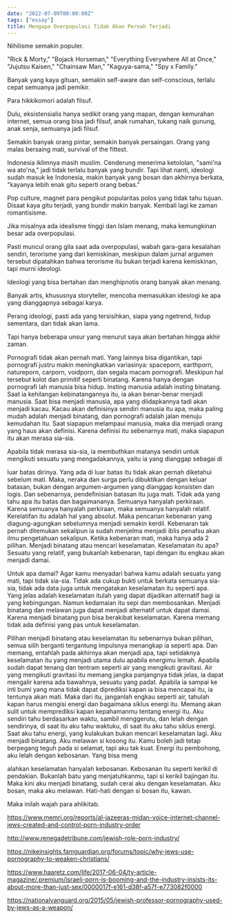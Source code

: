 ```yaml
---
date: "2022-07-09T00:00:00Z"
tags: ["essay"]
title: Mengapa Overpopulasi Tidak Akan Pernah Terjadi
---
```


Nihilisme semakin populer.

"Rick & Morty," "Bojack Horseman," "Everything Everywhere All at Once," "Jujutsu Kaisen," "Chainsaw Man," "Kaguya-sama," "Spy x Family."

Banyak yang kaya gituan, semakin self-aware dan self-conscious, terlalu cepat semuanya jadi pemikir.

Para hikkikomori adalah filsuf.

Dulu, eksistensialis hanya sedikit orang yang mapan, dengan kemurahan internet, semua orang bisa jadi filsuf, anak rumahan, tukang naik gunung, anak senja, semuanya jadi filsuf.

Semakin banyak orang pintar, semakin banyak persaingan. Orang yang malas bersaing mati, survival of the fittest.

Indonesia iklimnya masih muslim. Cenderung menerima ketololan, "sami'na wa ato'na," jadi tidak terlalu banyak yang bundir. Tapi lihat nanti, ideologi sudah masuk ke Indonesia, makin banyak yang bosan dan akhirnya berkata, "kayanya lebih enak gitu seperti orang bebas."

Pop culture, magnet para pengikut popularitas polos yang tidak tahu tujuan. Disaat kaya gitu terjadi, yang bundir makin banyak. Kembali lagi ke zaman romantisisme.

Jika misalnya ada idealisme tinggi dan Islam menang, maka kemungkinan besar ada overpopulasi.

Pasti muncul orang gila saat ada overpopulasi, wabah gara-gara kesalahan sendiri, terorisme yang dari kemiskinan, meskipun dalam jurnal argumen tersebut dipatahkan bahwa terorisme itu bukan terjadi karena kemiskinan, tapi murni ideologi.

Ideologi yang bisa bertahan dan menghipnotis orang banyak akan menang.

Banyak artis, khususnya storyteller, mencoba memasukkan ideologi ke apa yang dianggapnya sebagai karya.

Perang ideologi, pasti ada yang tersisihkan, siapa yang ngetrend, hidup sementara, dan tidak akan lama.

Tapi hanya beberapa unsur yang menurut saya akan bertahan hingga akhir zaman.

Pornografi tidak akan pernah mati. Yang lainnya bisa digantikan, tapi pornografi justru makin meningkatkan variasinya: spaceporn, earthporn, natureporn, carporn, voidporn, dan segala macam pornografi. Meskipun hal tersebut kolot dan primitif seperti binatang. Karena hanya dengan pornografi lah manusia bisa hidup. Insting manusia adalah insting binatang. Saat ia kehilangan kebinatangannya itu, ia akan benar-benar menjadi manusia. Saat bisa menjadi manusia, apa yang diidapkannya tadi akan menjadi kacau. Kacau akan definisinya sendiri manusia itu apa, maka paling mudah adalah menjadi binatang, dan pornografi adalah jalan menuju kemudahan itu. Saat siapapun melampaui manusia, maka dia menjadi orang yang haus akan definisi. Karena definisi itu sebenarnya mati, maka siapapun itu akan merasa sia-sia.

Apabila tidak merasa sia-sia, ia membuthkan matanya sendiri untuk mengikuti sesuatu yang mengadakannya, yaitu ia yang dianggap sebagai di

 luar batas dirinya. Yang ada di luar batas itu tidak akan pernah diketahui sebelum mati. Maka, neraka dan surga perlu dibuktikan dengan keluar batasan, bukan dengan argumen-argumen yang dianggap konsisten dan logis. Dan sebenarnya, pendefinisian batasan itu juga mati. Tidak ada yang tahu apa itu batas dan bagaimananya. Semuanya hanyalah perkiraan. Karena semuanya hanyalah perkiraan, maka semuanya hanyalah relatif. Kerelatifan itu adalah hal yang absolut. Maka pencarian kebenaran yang diagung-agungkan sebelumnya menjadi semakin kerdil. Kebenaran tak pernah ditemukan sekalipun ia sudah menjelma menjadi iblis penafsu akan ilmu pengetahuan sekalipun. Ketika kebenaran mati, maka hanya ada 2 pilihan. Menjadi binatang atau mencari keselamatan. Keselamatan itu apa? Sesuatu yang relatif, yang bukanlah kebenaran, tapi dengan itu engkau akan menjadi damai.

Untuk apa damai? Agar kamu menyadari bahwa kamu adalah sesuatu yang mati, tapi tidak sia-sia. Tidak ada cukup bukti untuk berkata semuanya sia-sia, tidak ada data juga untuk mengatakan keselamatan itu seperti apa. Yang jelas adalah keselamatan itulah yang dapat dijadikan alternatif bagi ia yang kebingungan. Namun kedamaian itu sepi dan membosankan. Menjadi binatang dan melawan juga dapat menjadi alternatif untuk dapat damai. Karena menjadi binatang pun bisa berakibat keselamatan. Karena memang tidak ada definisi yang pas untuk keselamatan.

Pilihan menjadi binatang atau keselamatan itu sebenarnya bukan pilihan, semua silih berganti tergantung impulsnya menangkap ia seperti apa. Dan memang, entahlah pada akhirnya akan menjadi apa, tapi setidaknya keselamatan itu yang menjadi utama dulu apabila energimu lemah. Apabila sudah dapat tenang dan tentram seperti air yang mengikuti gravitasi. Air yang mengikuti gravitasi itu memang jangka panjangnya tidak jelas, ia dapat mengalir karena ada bawahnya, sesuatu yang padat. Apabila ia sampai ke inti bumi yang mana tidak dapat diprediksi kapan ia bisa mencapai itu, ia tentunya akan mati. Maka dari itu, janganlah engkau seperti air, tahulah kapan harus mengisi energi dan bagaimana siklus energi itu. Memang akan sulit untuk memprediksi kapan kepahamanmu tentang energi itu. Aku sendiri tahu berdasarkan waktu, sambil menggerutu, dan lelah dengan sendirinya, di saat itu aku tahu waktuku, di saat itu aku tahu siklus energi. Saat aku tahu energi, yang kulakukan bukan mencari keselamatan lagi. Aku menjadi binatang. Aku melawan si kosong itu. Kamu boleh jadi tetap berpegang teguh pada si selamat, tapi aku tak kuat. Energi itu pembohong, aku lelah dengan kebosanan. Yang bisa meng

alahkan keselamatan hanyalah kebosanan. Kebosanan itu seperti kerikil di pendakian. Bukanlah batu yang menjatuhkanmu, tapi si kerikil bajingan itu. Maka kini aku menjadi binatang, sudah cerai aku dengan keselamatan. Aku bosan, maka aku melawan. Hati-hati dengan si bosan itu, kawan.

Maka inilah wajah para ahlikitab.

https://www.memri.org/reports/al-jazeeras-midan-voice-internet-channel-jews-created-and-control-porn-industry-order

http://www.renegadetribune.com/jewish-role-porn-industry/

https://nikeinsights.famguardian.org/forums/topic/why-jews-use-pornography-to-weaken-christians/

https://www.haaretz.com/life/2017-06-04/ty-article-magazine/.premium/israeli-porn-is-booming-and-the-industry-insists-its-about-more-than-just-sex/0000017f-e161-d38f-a57f-e773082f0000

https://nationalvanguard.org/2015/05/jewish-professor-pornography-used-by-jews-as-a-weapon/